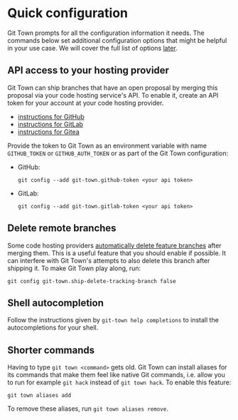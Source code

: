 # Quick configuration

Git Town prompts for all the configuration information it needs. The commands
below set additional configuration options that might be helpful in your use
case. We will cover the full list of options [later](configuration-commands.md).

## API access to your hosting provider

Git Town can ship branches that have an open proposal by merging this proposal
via your code hosting service's API. To enable it, create an API token for your
account at your code hosting provider.

- [instructions for GitHub](https://docs.github.com/en/authentication/keeping-your-account-and-data-secure/creating-a-personal-access-token)
- [instructions for GitLab](https://docs.gitlab.com/ee/user/profile/personal_access_tokens.html)
- [instructions for Gitea](https://docs.gitea.io/en-us/api-usage)

Provide the token to Git Town as an environment variable with name
`GITHUB_TOKEN` or `GITHUB_AUTH_TOKEN` or as part of the Git Town configuration:

- GitHub:

  ```
  git config --add git-town.github-token <your api token>
  ```

- GitLab:

  ```
  git config --add git-town.gitlab-token <your api token>
  ```

## Delete remote branches

Some code hosting providers
[automatically delete feature branches](https://docs.github.com/en/repositories/configuring-branches-and-merges-in-your-repository/configuring-pull-request-merges/managing-the-automatic-deletion-of-branches)
after merging them. This is a useful feature that you should enable if possible.
It can interfere with Git Town's attempts to also delete this branch after
shipping it. To make Git Town play along, run:

```
git config git-town.ship-delete-tracking-branch false
```

## Shell autocompletion

Follow the instructions given by `git-town help completions` to install the
autocompletions for your shell.

## Shorter commands

Having to type `git town <command>` gets old. Git Town can install aliases for
its commands that make them feel like native Git commands, i.e. allow you to run
for example `git hack` instead of `git town hack`. To enable this feature:

```
git town aliases add
```

To remove these aliases, run `git town aliases remove`.
